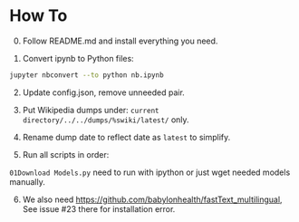 How To
======

0. Follow README.md and install everything you need.

1. Convert ipynb to Python files:
```bash
jupyter nbconvert --to python nb.ipynb
```
2. Update config.json, remove unneeded pair.

3. Put Wikipedia dumps under: `current directory/../../dumps/%swiki/latest/` only.

4. Rename dump date to reflect date as `latest` to simplify.

5. Run all scripts in order:

`01Download Models.py` need to run with ipython or just wget needed models
manually.

6. We also need https://github.com/babylonhealth/fastText_multilingual, See
issue #23 there for installation error.
